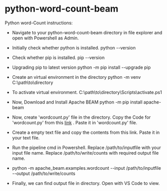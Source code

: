 # python-word-count-beam

Python word-Count instructions:
* Navigate to your python-word-count-beam directory in file explorer and open with Powershell as Admin.

* Initially check whether python is installed.
python --version

* Check whether pip is installed.
pip --version

* Upgrading pip to latest version
python -m pip install --upgrade pip

* Create an virtual environment in the directory
python -m venv C:\path\to\directory

* To activate virtual environment.
C:\path\to\directory\Scripts\activate.ps1

* Now, Download and Install Apache BEAM
python -m pip install apache-beam

* Now, create 'wordcount.py' file in the directory. Copy the Code for 'wordcount.py' from this [link](https://github.com/apache/beam/edit/master/sdks/python/apache_beam/examples/wordcount.py) . Paste it in 'wordcount.py' file.

* Create a empty text file and copy the contents from this link. Paste it in your text file.

* Run the pipeline cmd in Powershell. Replace /path/to/inputfile with your input file name. Replace /path/to/write/counts with required output file name.

* python -m apache_beam.examples.wordcount --input /path/to/inputfile --output /path/to/write/counts

* Finally, we can find output file in directory. Open with VS Code to view.
